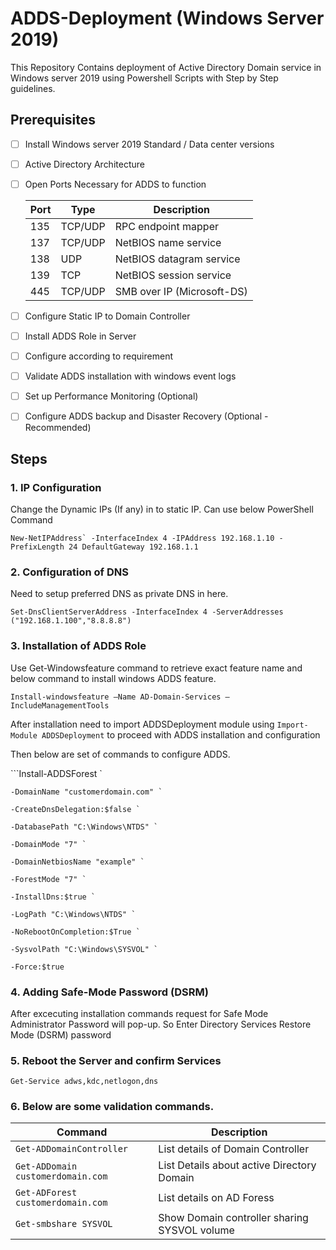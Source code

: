 # ADDS-Deployment (Windows Server 2019)

This Repository Contains deployment of Active Directory Domain service in Windows server 2019 using Powershell Scripts with Step by Step guidelines. 
## Prerequisites
 - [ ] Install Windows server 2019 Standard / Data center versions
 - [ ] Active Directory Architecture
 - [ ] Open Ports Necessary for ADDS to function
		 
	|               Port |Type                          |Description                       |
	|----------------|-------------------------------|-----------------------------|
	|135|TCP/UDP       |RPC endpoint mapper         |
	|   137       |TCP/UDP           |NetBIOS name service            |
	|138         |UDP|NetBIOS datagram service|
	|139	|TCP|NetBIOS session service|
	|445|TCP/UDP|SMB over IP (Microsoft-DS)|


 - [ ] Configure Static IP to Domain Controller
 - [ ] Install ADDS Role in Server 
 - [ ] Configure according to requirement
 - [ ] Validate ADDS installation with windows event logs
 - [ ] Set up Performance Monitoring (Optional)
 - [ ] Configure ADDS backup and Disaster Recovery (Optional - Recommended)
 
 ## Steps
 
 ### 1. IP Configuration
   
   Change the Dynamic IPs (If any) in to static IP. Can use below PowerShell Command
  
   ```New-NetIPAddress` -InterfaceIndex 4 -IPAddress 192.168.1.10 -PrefixLength 24 DefaultGateway 192.168.1.1```
	
 ### 2. Configuration of DNS 
   Need to setup preferred DNS as private DNS in here.
	
   ```Set-DnsClientServerAddress -InterfaceIndex 4 -ServerAddresses ("192.168.1.100","8.8.8.8")```
	
### 3. Installation of ADDS Role
   Use Get-Windowsfeature command to retrieve exact feature name and below command to install windows ADDS feature.
	
   ```Install-windowsfeature –Name AD-Domain-Services –IncludeManagementTools```
	
   After installation need to import ADDSDeployment module using ```Import-Module ADDSDeployment``` to proceed with ADDS installation and configuration
   
   Then below are set of commands to configure ADDS.
   
   ```Install-ADDSForest `
 
   	-DomainName "customerdomain.com" `
 
  	-CreateDnsDelegation:$false ` 
 
  	-DatabasePath "C:\Windows\NTDS" ` 
 
  	-DomainMode "7" ` 
 
  	-DomainNetbiosName "example" ` 
 
  	-ForestMode "7" ` 
 
  	-InstallDns:$true ` 
 
  	-LogPath "C:\Windows\NTDS" ` 
 
  	-NoRebootOnCompletion:$True ` 
 
  	-SysvolPath "C:\Windows\SYSVOL" ` 
 
  	-Force:$true
   
### 4. Adding Safe-Mode Password (DSRM)

  After excecuting installation commands request for Safe Mode Administrator Password will pop-up. So Enter Directory Services Restore Mode (DSRM)  password
### 5. Reboot the Server and confirm Services

   ```Get-Service adws,kdc,netlogon,dns```
   
### 6. Below are some validation commands.

|Command|Description  |
|---------------|--|
|```Get-ADDomainController```              |  List details of Domain Controller|
|```Get-ADDomain customerdomain.com```		| List Details about active Directory Domain |
|```Get-ADForest customerdomain.com``` | List details on AD Foress|
|```Get-smbshare SYSVOL``` | Show Domain controller sharing SYSVOL volume |

	
